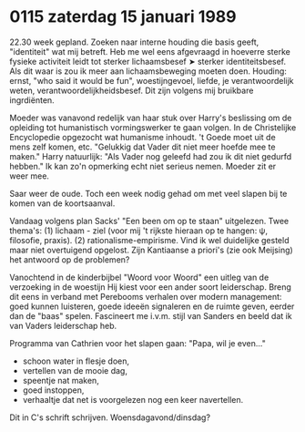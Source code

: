 # 0115 zaterdag 15 januari 1989
22.30 week gepland. Zoeken naar interne houding die basis geeft, "identiteit" wat mij betreft. Heb me wel eens afgevraagd in hoeverre sterke fysieke activiteit leidt tot sterker lichaamsbesef ➤ sterker identiteitsbesef. Als dit waar is zou ik meer aan lichaamsbeweging moeten doen. Houding: ernst, "who said it would be fun", woestijngevoel, liefde, je verantwoordelijk weten, verantwoordelijkheidsbesef. Dit zijn volgens mij bruikbare ingrdiënten.

Moeder was vanavond redelijk van haar stuk over Harry's beslissing om de opleiding tot humanistisch vormingswerker te gaan volgen. In de Christelijke Encyclopedie opgezocht wat humanisme inhoudt. 't Goede moet uit de mens zelf komen, etc. "Gelukkig dat Vader dit niet meer hoefde mee te maken." Harry natuurlijk: "Als Vader nog geleefd had zou ik dit niet gedurfd hebben." Ik kan zo'n opmerking echt niet serieus nemen. Moeder zit er weer mee.

Saar weer de oude. Toch een week nodig gehad om met veel slapen bij te komen van de koortsaanval.

Vandaag volgens plan Sacks' "Een been om op te staan" uitgelezen. Twee thema's: (1) lichaam - ziel (voor mij 't rijkste hieraan op te hangen: ψ, filosofie, praxis). (2) rationalisme-empirisme. Vind ik wel duidelijke gesteld maar niet overtuigend opgelost. Zijn Kantiaanse a priori's (zie ook Meijsing) het antwoord op de problemen?

Vanochtend in de kinderbijbel "Woord voor Woord" een uitleg van de verzoeking in de woestijn Hij kiest voor een ander soort leiderschap. Breng dit eens in verband met Perebooms verhalen over modern management: goed kunnen luisteren, goede ideeën signaleren en de ruimte geven, eerder dan de "baas" spelen. Fascineert me i.v.m. stijl van Sanders en beeld dat ik van Vaders leiderschap heb.

Programma van Cathrien voor het slapen gaan: "Papa, wil je even..."
* schoon water in flesje doen,
* vertellen van de mooie dag,
* speentje nat maken,
* goed instoppen,
* verhaaltje dat net is voorgelezen nog een keer navertellen.

Dit in C's schrift schrijven. Woensdagavond/dinsdag?